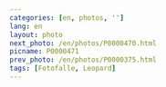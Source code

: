```yaml
---
categories: [en, photos, '']
lang: en
layout: photo
next_photo: /en/photos/P0000470.html
picname: P0000471
prev_photo: /en/photos/P0000375.html
tags: [Fotofalle, Leopard]
---
```


